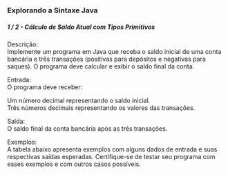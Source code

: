 ### Explorando a Sintaxe Java
##### 1 / 2 - Cálculo de Saldo Atual com Tipos Primitivos

Descrição:<br>
Implemente um programa em Java que receba o saldo inicial de uma conta bancária e três
transações (positivas para depósitos e negativas para saques). 
O programa deve calcular e exibir o saldo final da conta.

Entrada:<br>
O programa deve receber:

Um número decimal representando o saldo inicial.<br>
Três números decimais representando os valores das transações.<br>

Saída:<br>
O saldo final da conta bancária após as três transações.

Exemplos:<br>
A tabela abaixo apresenta exemplos com alguns dados de entrada e suas respectivas saídas esperadas. 
Certifique-se de testar seu programa com esses exemplos e com outros casos possíveis.